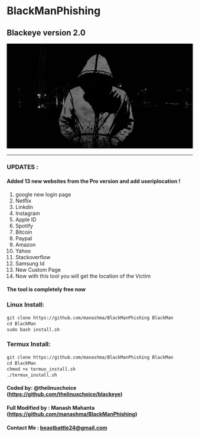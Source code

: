 # BlackManPhishing
## Blackeye version 2.0

![github-small](/image/BlackMan.jpg)

---------------------------------------------
### UPDATES :
#### Added 13 new websites from the Pro version and add useriplocation !
1. google new login page 
2. Netflix
3. Linkdin
4. Instagram
5. Apple ID
6. Spotify
7. Bitcoin
8. Paypal
9. Amazon
10. Yahoo
11. Stackoverflow
12. Samsung Id
13. New Custom Page
14. Now with this tool you will get the location of the Victim
#### The tool is completely free now 

### Linux Install:
```
git clone https://github.com/manashma/BlackManPhishing BlackMan
cd BlackMan
sudo bash install.sh
```
### Termux Install:
```
git clone https://github.com/manashma/BlackManPhishing BlackMan
cd BlackMan
chmod +x termux_install.sh
./termux_install.sh
```
#### Coded by: @thelinuxchoice (https://github.com/thelinuxchoice/blackeye)
#### Full Modified by : Manash Mahanta (https://github.com/manashma/BlackManPhishing)
#### Contact Me : beastbattle24@gmail.com
